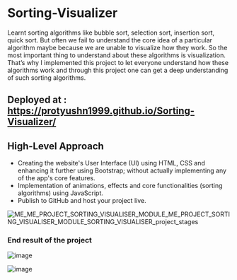 # Sorting-Visualizer
Learnt sorting algorithms like bubble sort, selection sort, insertion sort, quick sort. But often we fail to understand the core idea of a particular algorithm maybe because we are unable to visualize how they work. So the most important thing to understand about these algorithms is visualization.
That’s why I implemented this project to let everyone understand how these algorithms work and through this project one can get a deep understanding of such sorting algorithms.

## Deployed at : https://protyushn1999.github.io/Sorting-Visualizer/

## High-Level Approach

  * Creating the website's User Interface (UI) using HTML, CSS and enhancing it further using Bootstrap; without actually implementing any of the app's core features.
  * Implementation of animations, effects and core functionalities (sorting algorithms) using JavaScript.
  * Publish to GitHub and host your project live.
  
  ![ME_ME_PROJECT_SORTING_VISUALISER_MODULE_ME_PROJECT_SORTING_VISUALISER_MODULE_SORTING_VISUALISER_project_stages](https://user-images.githubusercontent.com/46063095/140690161-5beec8e4-407f-48e3-9d3b-c8766614c0be.png)

### End result of the project

![image](https://user-images.githubusercontent.com/46063095/140690525-30320737-672c-4016-a894-0dc06f916932.png)

![image](https://user-images.githubusercontent.com/46063095/140690706-c4d2d766-a9a7-47d0-813b-282fee65631e.png)

  
